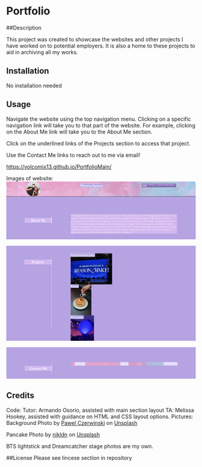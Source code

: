 # Portfolio

##Description

This project was created to showcase the websites and other projects I have worked on to potential employers. 
It is also a home to these projects to aid in archiving all my works.

## Installation
No installation needed

## Usage
Navigate the website using the top navigation menu. Clicking on a specific navigation link will take you to that part of the website.
For example, clicking on the About Me link will take you to the About Me section.

Click on the underlined links of the Projects section to access that project.

Use the Contact Me links to reach out to me via email!

https://volcomix13.github.io/PortfolioMain/

Images of website:
![Image of header](./Assets/Website_image1.png)

![Image of main section of website](./Assets/Website_image2.png)

![Imaege of Contact_Me section](./Assets/Website_image3.png)


## Credits
Code:
Tutor: Armando Osorio, assisted with main section layout
TA: Melissa Hookey, assisted with guidance on HTML and CSS layout options.
Pictures:
Background Photo by <a href="https://unsplash.com/@pawel_czerwinski?utm_source=unsplash&utm_medium=referral&utm_content=creditCopyText">Pawel Czerwinski</a> on <a href="https://unsplash.com/backgrounds/colors/gradient?utm_source=unsplash&utm_medium=referral&utm_content=creditCopyText">Unsplash</a>

Pancake Photo by <a href="https://unsplash.com/@nikldn?utm_source=unsplash&utm_medium=referral&utm_content=creditCopyText">nikldn</a> on <a href="https://unsplash.com/s/photos/pancakes?utm_source=unsplash&utm_medium=referral&utm_content=creditCopyText">Unsplash</a>
  

BTS lightstick and Dreamcatcher stage photos are my own.
  

##License
Please see lincese section in repository